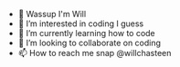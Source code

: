 - 👋 Wassup I'm Will
- 👀 I’m interested in coding I guess
- 🌱 I’m currently learning how to code
- 💞️ I’m looking to collaborate on coding
- 📫 How to reach me snap @willchasteen

<!---
spectrumstrike/spectrumstrike is a ✨ special ✨ repository because its `README.md` (this file) appears on your GitHub profile.
You can click the Preview link to take a look at your changes.
--->

